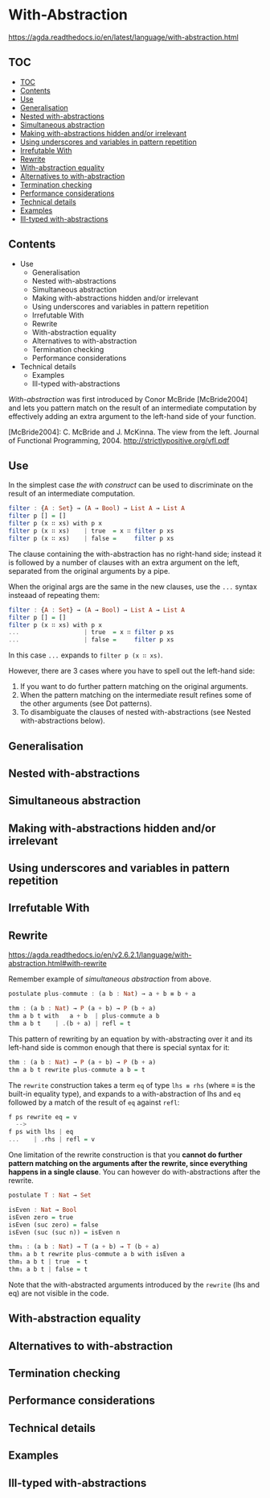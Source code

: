 # With-Abstraction

https://agda.readthedocs.io/en/latest/language/with-abstraction.html

## TOC

<!-- TOC -->

- [TOC](#toc)
- [Contents](#contents)
- [Use](#use)
- [Generalisation](#generalisation)
- [Nested with-abstractions](#nested-with-abstractions)
- [Simultaneous abstraction](#simultaneous-abstraction)
- [Making with-abstractions hidden and/or irrelevant](#making-with-abstractions-hidden-andor-irrelevant)
- [Using underscores and variables in pattern repetition](#using-underscores-and-variables-in-pattern-repetition)
- [Irrefutable With](#irrefutable-with)
- [Rewrite](#rewrite)
- [With-abstraction equality](#with-abstraction-equality)
- [Alternatives to with-abstraction](#alternatives-to-with-abstraction)
- [Termination checking](#termination-checking)
- [Performance considerations](#performance-considerations)
- [Technical details](#technical-details)
- [Examples](#examples)
- [Ill-typed with-abstractions](#ill-typed-with-abstractions)

<!-- /TOC -->


## Contents

- Use
  - Generalisation
  - Nested with-abstractions
  - Simultaneous abstraction
  - Making with-abstractions hidden and/or irrelevant
  - Using underscores and variables in pattern repetition
  - Irrefutable With
  - Rewrite
  - With-abstraction equality
  - Alternatives to with-abstraction
  - Termination checking
  - Performance considerations
- Technical details
  - Examples
  - Ill-typed with-abstractions



*With-abstraction* was first introduced by Conor McBride [McBride2004] and lets you pattern match on the result of an intermediate computation by effectively adding an extra argument to the left-hand side of your function.

[McBride2004]: C. McBride and J. McKinna. The view from the left. Journal of Functional Programming, 2004. http://strictlypositive.org/vfl.pdf

## Use

In the simplest case *the with construct* can be used to discriminate on the result of an intermediate computation.

```hs agda
filter : {A : Set} → (A → Bool) → List A → List A
filter p [] = []
filter p (x ∷ xs) with p x
filter p (x ∷ xs)    | true  = x ∷ filter p xs
filter p (x ∷ xs)    | false =     filter p xs
```

The clause containing the with-abstraction has no right-hand side; instead it is followed by a number of clauses with an extra argument on the left, separated from the original arguments by a pipe.

When the original args are the same in the new clauses, use the `...` syntax insteaad of repeating them:

```hs agda
filter : {A : Set} → (A → Bool) → List A → List A
filter p [] = []
filter p (x ∷ xs) with p x
...                  | true  = x ∷ filter p xs
...                  | false =     filter p xs
```

In this case `...` expands to `filter p (x ∷ xs)`.

However, there are 3 cases where you have to spell out the left-hand side:
1. If you want to do further pattern matching on the original arguments.
2. When the pattern matching on the intermediate result refines 
   some of the other arguments (see Dot patterns).
3. To disambiguate the clauses of nested with-abstractions 
   (see Nested with-abstractions below).



## Generalisation



## Nested with-abstractions



## Simultaneous abstraction



## Making with-abstractions hidden and/or irrelevant



## Using underscores and variables in pattern repetition



## Irrefutable With



## Rewrite

https://agda.readthedocs.io/en/v2.6.2.1/language/with-abstraction.html#with-rewrite

Remember example of *simultaneous abstraction* from above.

```hs
postulate plus-commute : (a b : Nat) → a + b ≡ b + a

thm : (a b : Nat) → P (a + b) → P (b + a)
thm a b t with   a + b  | plus-commute a b
thm a b t    | .(b + a) | refl = t
```

This pattern of rewriting by an equation by with-abstracting over it and its left-hand side is common enough that there is special syntax for it:

```hs
thm : (a b : Nat) → P (a + b) → P (b + a)
thm a b t rewrite plus-commute a b = t
```

The `rewrite` construction takes a term `eq` of type `lhs ≡ rhs` (where _≡_ is the built-in equality type), and expands to a with-abstraction of lhs and `eq` followed by a match of the result of `eq` against `refl`:

```hs
f ps rewrite eq = v
  -->
f ps with lhs | eq
...    | .rhs | refl = v
```

One limitation of the rewrite construction is that you **cannot do further pattern matching on the arguments after the rewrite, since everything happens in a single clause**. You can however do with-abstractions after the rewrite.

```hs
postulate T : Nat → Set

isEven : Nat → Bool
isEven zero = true
isEven (suc zero) = false
isEven (suc (suc n)) = isEven n

thm₁ : (a b : Nat) → T (a + b) → T (b + a)
thm₁ a b t rewrite plus-commute a b with isEven a
thm₁ a b t | true  = t
thm₁ a b t | false = t
```

Note that the with-abstracted arguments introduced by the `rewrite` (lhs and eq) are not visible in the code.


## With-abstraction equality



## Alternatives to with-abstraction



## Termination checking



## Performance considerations



## Technical details



## Examples



## Ill-typed with-abstractions
